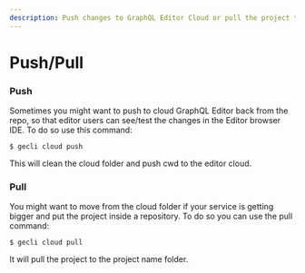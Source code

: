 ```yaml
---
description: Push changes to GraphQL Editor Cloud or pull the project to a repo
---
```


# Push/Pull

### **Push**

Sometimes you might want to push to cloud GraphQL Editor back from the repo, so that editor users can see/test the changes in the Editor browser IDE. To do so use this command:

```
$ gecli cloud push
```

This will clean the cloud folder and push cwd to the editor cloud.

### **Pull**

You might want to move from the cloud folder if your service is getting bigger and put the project inside a repository. To do so you can use the pull command:

```
$ gecli cloud pull
```

It will pull the project to the project name folder.

